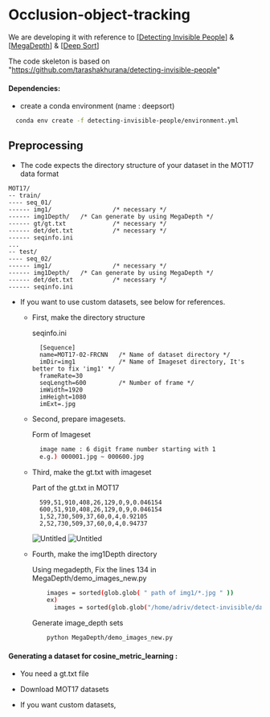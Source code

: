 # Occlusion-object-tracking
We are developing it with reference to [[Detecting Invisible People](https://github.com/tarashakhurana/detecting-invisible-people)] & [[MegaDepth](https://github.com/zhengqili/MegaDepth)] & [[Deep Sort](https://github.com/nwojke/deep_sort)]

The code skeleton is based on "https://github.com/tarashakhurana/detecting-invisible-people"

#### Dependencies:
* create a conda environment (name : deepsort)
```bash
  conda env create -f detecting-invisible-people/environment.yml
```

## Preprocessing
* The code expects the directory structure of your dataset in the MOT17 data format

```
MOT17/
-- train/
---- seq_01/
------ img1/                 /* necessary */
------ img1Depth/   /* Can generate by using MegaDepth */
------ gt/gt.txt             /* necessary */
------ det/det.txt           /* necessary */
------ seqinfo.ini
...
-- test/
---- seq_02/
------ img1/                 /* necessary */
------ img1Depth/   /* Can generate by using MegaDepth */
------ det/det.txt           /* necessary */
------ seqinfo.ini
```

* If you want to use custom datasets, see below for references.

  * First, make the directory structure
  
    seqinfo.ini
    ```
      [Sequence]
      name=MOT17-02-FRCNN   /* Name of dataset directory */
      imDir=img1            /* Name of Imageset directory, It's better to fix 'img1' */
      frameRate=30
      seqLength=600         /* Number of frame */
      imWidth=1920
      imHeight=1080
      imExt=.jpg
    ```
    
  * Second, prepare imagesets.

    Form of Imageset
    ```bash
      image name : 6 digit frame number starting with 1
      e.g.) 000001.jpg ~ 000600.jpg
    ```
  * Third, make the gt.txt with imageset

    Part of the gt.txt in MOT17
    ```
      599,51,910,408,26,129,0,9,0.046154
      600,51,910,408,26,129,0,9,0.046154
      1,52,730,509,37,60,0,4,0.92105
      2,52,730,509,37,60,0,4,0.94737
    ```
    ![Untitled](https://user-images.githubusercontent.com/32154881/160889755-3b3655e7-da6f-4037-8975-6023794af0a4.png)
    ![Untitled](https://user-images.githubusercontent.com/32154881/160890340-2dbb26db-c797-4609-8109-939a7186b412.png)
    
  * Fourth, make the img1Depth directory
  
    Using megadepth,
    Fix the lines 134 in MegaDepth/demo_images_new.py
    ```bash
        images = sorted(glob.glob( " path of img1/*.jpg " ))
        ex)
          images = sorted(glob.glob("/home/adriv/detect-invisible/data/data1/img1/*.jpg"))
    ```
    
    Generate image_depth sets
    ```bash
        python MegaDepth/demo_images_new.py
    ```
    
    

#### Generating a dataset for cosine_metric_learning :
* You need a gt.txt file

* Download MOT17 datasets

* If you want custom datasets, 
